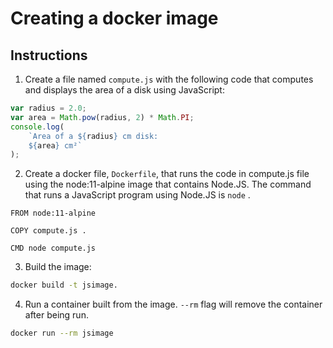 # Creating a docker image

## Instructions

1. Create a file named `compute.js` with the following code that computes and displays the area of a disk using JavaScript:

```js
var radius = 2.0;
var area = Math.pow(radius, 2) * Math.PI;
console.log(
    `Area of a ${radius} cm disk:
    ${area} cm²`
);
```

2. Create a docker file, `Dockerfile`, that runs the code in compute.js file using the node:11-alpine image that contains Node.JS. The command that runs a JavaScript program using Node.JS is `node` <filename>.

```t 
FROM node:11-alpine

COPY compute.js .

CMD node compute.js
```

3. Build the image:

```sh
docker build -t jsimage.
```

4. Run a container built from the image. `--rm` flag will remove the container after being run.

```sh
docker run --rm jsimage
```
